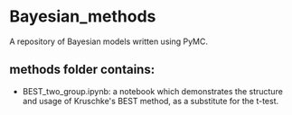 # Bayesian_methods
A repository of Bayesian models written using PyMC.

## methods folder contains:

- BEST_two_group.ipynb: a notebook which demonstrates the structure and usage of Kruschke's BEST method, as a substitute for the t-test.


